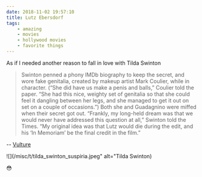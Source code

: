 ```yaml
---
date: 2018-11-02 19:57:10
title: Lutz Ebersdorf
tags:
    - amazing
    - movies
    - hollywood movies
    - favorite things
---
```


As if I needed another reason to fall in love with Tilda Swinton

> Swinton penned a phony IMDb biography to keep the secret, and wore fake genitalia, created by makeup artist Mark Coulier, while in character. (“She did have us make a penis and balls,” Coulier told the paper. “She had this nice, weighty set of genitalia so that she could feel it dangling between her legs, and she managed to get it out on set on a couple of occasions.”) Both she and Guadagnino were miffed when their secret got out. “Frankly, my long-held dream was that we would never have addressed this question at all,” Swinton told the Times. “My original idea was that Lutz would die during the edit, and his ‘In Memoriam’ be the final credit in the film.”

-- [Vulture](http://www.vulture.com/2018/10/tilda-swinton-luca-guadagnino-confirm-that-lutz-ebersdorf-isnt-real.html)

![](/misc/t/tilda_swinton_suspiria.jpeg" alt="Tilda Swinton)

😳
